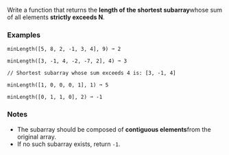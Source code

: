Write a function that returns the **length of the shortest subarray**whose sum of all elements **strictly exceeds N**.


### Examples ###
    minLength([5, 8, 2, -1, 3, 4], 9) ➞ 2

    minLength([3, -1, 4, -2, -7, 2], 4) ➞ 3

    // Shortest subarray whose sum exceeds 4 is: [3, -1, 4]

    minLength([1, 0, 0, 0, 1], 1) ➞ 5

    minLength([0, 1, 1, 0], 2) ➞ -1


### Notes ###
*   The subarray should be composed of **contiguous elements**from the original array.
*   If no such subarray exists, return `-1`.